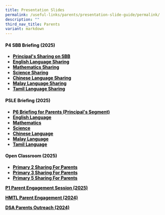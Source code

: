 ```yaml
---
title: Presentation Slides
permalink: /useful-links/parents/presentation-slide-guide/permalink/
description: ""
third_nav_title: Parents
variant: markdown
---
```

<h4><span style="color: #000000;"><strong>P4 SBB Briefing (2025)</strong></span></h4>
<ul>
<li><span style="color: #000000;"><strong><a rel="noopener" target="_blank" href="/files/2025_p4_briefing_principal.pdf" style="color: #000000;">Principal's Sharing on SBB</a></strong></span></li>
<li><span style="color: #000000;"><strong><a rel="noopener" target="_blank" href="/files/2025_p4_sbb_el.pdf" style="color: #000000;">English Language Sharing</a></strong></span></li>
<li><span style="color: #000000;"><strong><a rel="noopener" target="_blank" href="/files/2025_p4_sbb_ma.pdf" style="color: #000000;">Mathematics Sharing</a></strong></span></li>
<li><span style="color: #000000;"><strong><a rel="noopener" target="_blank" href="/files/2025_p4_sbb_sc.pdf" style="color: #000000;">Science Sharing</a></strong></span></li>
<li><span style="color: #000000;"><strong><a rel="noopener" target="_blank" href="/files/2025_p4_sbb_cl.pdf" style="color: #000000;">Chinese Language Sharing</a></strong></span></li>
<li><span style="color: #000000;"><strong><a rel="noopener" target="_blank" href="/files/2025_p4_sbb_ml.pdf" style="color: #000000;">Malay Language Sharing</a></strong></span></li>
<li><span style="color: #000000;"><strong><a rel="noopener" target="_blank" href="/files/2025_p4_sbb_tl.pdf" style="color: #000000;">Tamil Language Sharing</a></strong></span></li>
</ul>
<h4><span style="color: #000000;"><strong>PSLE Briefing (2025)</strong></span></h4>
<ul>
<li><span style="color: #000000;"><a rel="noopener" target="_blank" href="/files/p6_briefing_for_parents.pdf" style="color: #000000; text-decoration: underline;"><strong>P6 Briefing for Parents (Principal's Segment)</strong></a></span></li>
<li><span style="color: #000000;"><a rel="noopener" target="_blank" href="/files/PSLE_Briefing_2025_English_Language.pdf" style="color: #000000; text-decoration: underline;"><strong>English Language</strong></a></span></li>
<li><span style="color: #000000;"><a rel="noopener" target="_blank" href="/files/PSLE_Briefing_2025_Mathematics.pdf" style="color: #000000; text-decoration: underline;"><strong>Mathematics</strong></a></span></li>
<li><span style="color: #000000;"><a rel="noopener" target="_blank" href="/files/PSLE_Briefing_2025_Science.pdf" style="color: #000000; text-decoration: underline;"><strong>Science</strong></a></span></li>
<li><span style="color: #000000;"><a rel="noopener" target="_blank" href="/files/PSLE_Briefing_2025_Chinese_Language.pdf" style="color: #000000; text-decoration: underline;"><strong>Chinese Language</strong></a></span></li>
<li><span style="color: #000000;"><a rel="noopener" target="_blank" href="/files/PSLE_Briefing_2025_Malay_Language.pdf" style="color: #000000; text-decoration: underline;"><strong>Malay Language</strong></a></span></li>
<li><span style="color: #000000;"><a rel="noopener" target="_blank" href="/files/PSLE_Briefing_2025_Tamil_Language.pdf" style="color: #000000; text-decoration: underline;"><strong>Tamil Language</strong></a></span></li>
</ul>
<h4><span style="color: #000000;"><strong>Open Classroom (2025)</strong></span></h4>
<ul>
<li><span style="color: #000000;"><a rel="noopener" target="_blank" href="/files/P2_OCR_For_Parents_2025.pdf" style="color: #000000;"><strong>Primary 2 Sharing For Parents</strong></a></span></li>
<li><span style="color: #000000;"><a rel="noopener" target="_blank" href="/files/P3_OCR_For_Parents_2025.pdf" style="color: #000000;"><strong>Primary 3 Sharing For Parents</strong></a></span></li>
<li><span style="color: #000000;"><a rel="noopener" target="_blank" href="/files/P5_OCR_For_Parents_2025.pdf" style="color: #000000;"><strong>Primary 5 Sharing For Parents</strong></a></span></li>
</ul>
<p><span style="color: #000000;"><strong><a href="/files/Primary_1_Parent_Engagement_Session_2025.pdf" style="color: #000000;">P1 Parent Engagement Session (2025)</a></strong></span></p>
<p><span style="color: #000000;"><strong><a href="/files/2024_hmtl_briefing.pdf" style="color: #000000;">HMTL Parent Engagement (2024)</a></strong></span></p>
<p><span style="color: #000000;"><strong><a href="/files/DSA_Parents_Outreach_2024.pdf" style="color: #000000;">DSA Parents Outreach (2024)</a></strong></span></p>